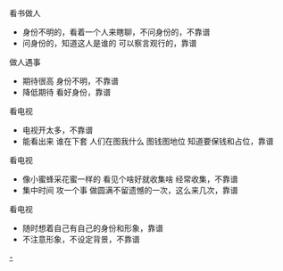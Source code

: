 
看书做人
- 身份不明的，看着一个人来瞎聊，不问身份的，不靠谱
- 问身份的，知道这人是谁的 可以察言观行的，靠谱

做人遇事
- 期待很高 身份不明，不靠谱
- 降低期待 看好身份，靠谱

看电视
- 电视开太多，不靠谱
- 能看出来 谁在下套 人们在图我什么 图钱图地位 知道要保钱和占位，靠谱

看电视
- 像小蜜蜂采花蜜一样的 看见个啥好就收集啥 经常收集，不靠谱
- 集中时间 攻一个事 做圆满不留遗憾的一次，这么来几次，靠谱

看电视
- 随时想着自己有自己的身份和形象，靠谱
- 不注意形象，不设定背景，不靠谱



[-](https://site.douban.com/120307/widget/notes/3700186/note/297590436/#自带背景的女生，哪种背景是重要的---大陆男士默认形象是讳莫如深-求尊重乎-但这个形象并不好----一来一去的回合也很重要,但背景决定了回合的可能性)


